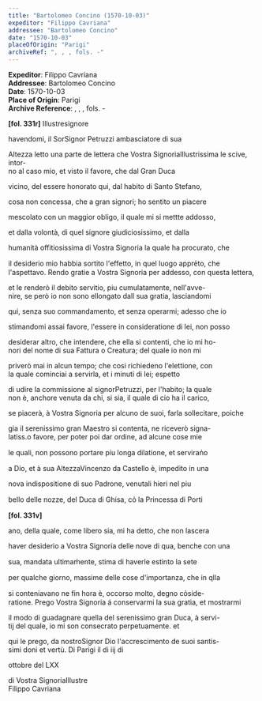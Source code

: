 ```yaml
---
title: "Bartolomeo Concino (1570-10-03)"
expeditor: "Filippo Cavriana"
addressee: "Bartolomeo Concino"
date: "1570-10-03"
placeOfOrigin: "Parigi"
archiveRef: ", , , fols. -"
---
```


**Expeditor**: Filippo Cavriana  
**Addressee**: Bartolomeo Concino  
**Date**: 1570-10-03  
**Place of Origin**: Parigi  
**Archive Reference**: , , , fols. -  


**[fol. 331r]**
Illustresignore

  
havendomi, il SorSignor Petruzzi ambasciatore di sua 
            
Altezza letto una parte de lettera che Vostra SignoriaIllustrissima le scive, intor-  
no al caso mio, et visto il favore, che dal Gran Duca
            
vicino, del essere honorato qui, dal habito di Santo Stefano,
            
cosa non concessa, che a gran signori; ho sentito un piacere
            
mescolato con un maggior obligo, il quale mi si mettte addosso,
            
et dalla volontà, di quel signore giudiciosissimo, et dalla
            
humanità offitiosissima di Vostra Signoria la quale ha procurato, che
            
il desiderio mio habbia sortito l'effetto, in quel luogo appre̍to, che l'aspettavo. Rendo gratie a Vostra Signoria per addesso, con questa lettera,
            
et le renderò il debito servitio, piu cumulatamente, nell'avve-  
nire, se però io non sono ellongato dall sua gratia, lasciandomi
            
qui, senza suo commandamento, et senza operarmi; adesso che io
            
stimandomi assai favore, l'essere in consideratione di lei, non posso
            
desiderar altro, che intendere, che ella si contenti, che io mi ho-  
nori del nome di sua Fattura o Creatura; del quale io non mi
            
priverò mai in alcun tempo; che cosi richiedeno l'elettione, con  
la quale cominciai a servirla, et i minuti di lei; espetto
            
di udire la commissione al signorPetruzzi, per l'habito; la quale  
non è, anchore venuta da chi, si sia, il quale di cio ha il carico,
            
se piacerà, à Vostra Signoria per alcuno de suoi, farla sollecitare, poiche
            
gia il serenissimo gran Maestro si contenta, ne riceverò signa-  
latiss.o favore, per poter poi dar ordine, ad alcune cose mie
            
le quali, non possono portare piu longa dilatione, et serviran̍o
            
a Dio, et à sua AltezzaVincenzo da Castello è, impedito in una
            
nova indispositione di suo Padrone, venutali hieri nel piu
            
bello delle nozze, del Duca di Ghisa, co̍ la Princessa di Porti


**[fol. 331v]**
  
ano, della quale, come libero sia, mi ha detto, che non lascera
            
haver desiderio a Vostra Signoria delle nove di qua, benche con una
            
sua, mandata ultimam̍ente, stima di haverle estinto la sete
            
per qualche giorno, massime delle cose d'importanza, che in qlla
            
si conteniavano ne fin hora è, occorso molto, degno co̍side-  
ratione. Prego Vostra Signoria á conservarmi la sua gratia, et mostrarmi
            
il modo di guadagnare quella del serenissimo gran Duca, à servi-  
tij del quale, io mi son consecrato perpetuamente. et
            
qui le prego, da nostroSignor Dio l'accrescimento de suoi santis-  
simi doni et vertù. Di Parigi il di iij di
            
ottobre del LXX

  
di Vostra SignoriaIllustre  
Filippo Cavriana

